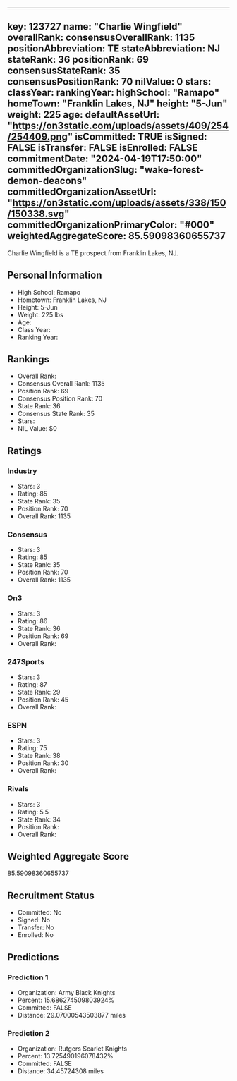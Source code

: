---
  key: 123727
  name: "Charlie Wingfield"
  overallRank: 
  consensusOverallRank: 1135
  positionAbbreviation: TE
  stateAbbreviation: NJ
  stateRank: 36
  positionRank: 69
  consensusStateRank: 35
  consensusPositionRank: 70
  nilValue: 0
  stars: 
  classYear: 
  rankingYear: 
  highSchool: "Ramapo"
  homeTown: "Franklin Lakes, NJ"
  height: "5-Jun"
  weight: 225
  age: 
  defaultAssetUrl: "https://on3static.com/uploads/assets/409/254/254409.png"
  isCommitted: TRUE
  isSigned: FALSE
  isTransfer: FALSE
  isEnrolled: FALSE
  commitmentDate: "2024-04-19T17:50:00"
  committedOrganizationSlug: "wake-forest-demon-deacons"
  committedOrganizationAssetUrl: "https://on3static.com/uploads/assets/338/150/150338.svg"
  committedOrganizationPrimaryColor: "#000"
  weightedAggregateScore: 85.59098360655737
  ---
  
  Charlie Wingfield is a TE prospect from Franklin Lakes, NJ.
  
  ## Personal Information
  - High School: Ramapo
  - Hometown: Franklin Lakes, NJ
  - Height: 5-Jun
  - Weight: 225 lbs
  - Age: 
  - Class Year: 
  - Ranking Year: 
  
  ## Rankings
  - Overall Rank: 
  - Consensus Overall Rank: 1135
  - Position Rank: 69
  - Consensus Position Rank: 70
  - State Rank: 36
  - Consensus State Rank: 35
  - Stars: 
  - NIL Value: $0
  
  ## Ratings
  
  ### Industry
  - Stars: 3
  - Rating: 85
  - State Rank: 35
  - Position Rank: 70
  - Overall Rank: 1135
  
  ### Consensus
  - Stars: 3
  - Rating: 85
  - State Rank: 35
  - Position Rank: 70
  - Overall Rank: 1135
  
  ### On3
  - Stars: 3
  - Rating: 86
  - State Rank: 36
  - Position Rank: 69
  - Overall Rank: 
  
  ### 247Sports
  - Stars: 3
  - Rating: 87
  - State Rank: 29
  - Position Rank: 45
  - Overall Rank: 
  
  ### ESPN
  - Stars: 3
  - Rating: 75
  - State Rank: 38
  - Position Rank: 30
  - Overall Rank: 
  
  ### Rivals
  - Stars: 3
  - Rating: 5.5
  - State Rank: 34
  - Position Rank: 
  - Overall Rank: 
  
  ## Weighted Aggregate Score
  85.59098360655737
  
  ## Recruitment Status
  - Committed: No
  - Signed: No
  - Transfer: No
  - Enrolled: No
  
  
  
  ## Predictions
  
  ### Prediction 1
  - Organization: Army Black Knights
  - Percent: 15.686274509803924%
  - Committed: FALSE
  - Distance: 29.07000543503877 miles
  
  ### Prediction 2
  - Organization: Rutgers Scarlet Knights
  - Percent: 13.725490196078432%
  - Committed: FALSE
  - Distance: 34.45724308 miles
  